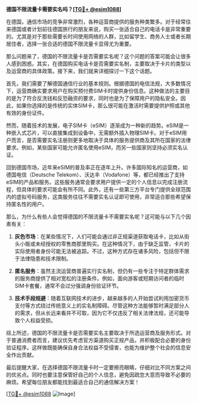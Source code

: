 **德国不限流量卡需要实名吗？[[TG💪+ @esim1088](https://t.me/s/esim1088)]**

在德国，通信市场的竞争非常激烈，各种运营商提供的服务种类繁多。对于经常往来德国或者计划前往德国旅行的朋友来说，购买一张适合自己的电话卡是非常重要的。尤其是对于那些需要长时间使用网络的人群，比如留学生、商务人士或者长期居住者，选择一张合适的德国不限流量卡显得尤为重要。

那么问题来了，德国的不限流量卡是否需要实名呢？这个问题的答案可能会让很多人感到困惑。其实，在德国购买电话卡是否需要实名制，主要取决于卡片的类型以及运营商的具体政策。接下来，我们就来详细探讨一下这个话题。

首先，我们需要了解德国通信行业的基本规则。根据德国的电信法规，大多数情况下，运营商确实要求用户在购买预付费SIM卡时提供身份信息。这种做法的主要目的是为了符合反洗钱和反恐融资的要求，同时也是为了保障用户的隐私安全。因此，如果你选择的是传统的实体SIM卡，那么很可能在激活时需要提供护照或其他有效的身份证件。

然而，随着技术的发展，电子SIM卡（eSIM）逐渐成为一种新的趋势。eSIM是一种嵌入式芯片，可以直接集成到设备中，无需额外插入物理SIM卡。对于eSIM用户而言，是否需要实名注册则更多地取决于具体的服务提供商及其所在国家的法律要求。例如，某些国家可能允许匿名使用eSIM，而另一些国家则坚持必须实名认证。

回到德国市场，近年来eSIM的普及率正在逐年上升。许多国际知名的运营商，如德国电信（Deutsche Telekom）、沃达丰（Vodafone）等，都已经推出了支持eSIM的产品和服务。这些服务通常会要求用户提供一定的个人信息以完成注册流程，但具体的要求可能会有所不同。此外，还有一些第三方平台专门提供全球范围内的虚拟号码服务，这类服务往往不需要实名认证即可使用，非常适合那些希望保持匿名性的用户。

那么，为什么有些人会觉得德国的不限流量卡不需要实名呢？这可能与以下几个因素有关：

1. **灰色市场**：在某些情况下，人们可能会通过非正规渠道获取电话卡，比如从街头小贩或未经授权的零售商那里购买。在这种情况下，由于缺乏监管，卡片的实际使用者身份可能无法被追踪。不过，这种方式存在诸多风险，包括但不限于法律隐患和技术限制。

2. **匿名服务**：虽然主流运营商普遍实行实名制，但仍有一些专注于特定群体需求的服务商提供了相对宽松的注册条件。例如，面向游客或短期访问者的临时SIM卡套餐，通常不会过分强调身份验证环节。

3. **技术手段规避**：随着互联网技术的进步，越来越多的人开始尝试利用加密货币支付等方式绕过传统意义上的实名制障碍。尽管这种方法能够暂时满足部分人的需求，但从长远来看并不可取，因为它不仅违反了相关法律法规，还可能导致个人权益受损。

综上所述，德国的不限流量卡是否需要实名主要取决于所选运营商及服务形式。对于普通消费者而言，建议优先考虑官方渠道购买正规产品，并积极配合必要的身份验证程序。这样做既能确保自身合法权益不受侵害，也能为维护整个社会的信息安全作出贡献。

最后提醒大家，在选择德国不限流量卡时一定要擦亮眼睛，仔细对比不同方案之间的优劣点。同时也要注意保管好自己的个人信息，避免因疏忽大意而导致不必要的麻烦。希望每位朋友都能找到最适合自己的通信解决方案！

[[TG💪+ @esim1088](https://t.me/s/esim1088) ![Image](https://i.postimg.cc/4NQfJmqS/Snipaste-2025-05-13-00-14-12.png)]